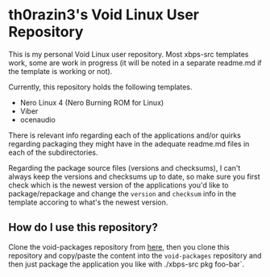 # th0razin3's Void Linux User Repository

This is my personal Void Linux user repository. Most xbps-src templates work, some are work in progress (it will be noted in a separate readme.md if the template is working or not).

Currently, this repository holds the following templates.
- Nero Linux 4 (Nero Burning ROM for Linux)
- Viber
- ocenaudio

There is relevant info regarding each of the applications and/or quirks regarding packaging they might have in the adequate readme.md files in each of the subdirectories.

Regarding the package source files (versions and checksums), I can't always keep the versions and checksums up to date, so make sure you first check which is the newest version of the applications you'd like to package/repackage and change the `version` and `checksum` info in the template accoring to what's the newest version.

## How do I use this repository?

Clone the void-packages repository from [here](https://github.com/void-linux/void-packages), then you clone this repository and copy/paste the content into the `void-packages` repository and then just package the application you like with ./xbps-src pkg foo-bar`.
